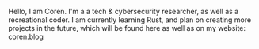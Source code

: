 Hello, I am Coren. I'm a a tech & cybersecurity researcher, as well as a recreational coder. I am currently learning Rust, and plan on creating more projects in the future, which will be found here as well as on my website: coren.blog
